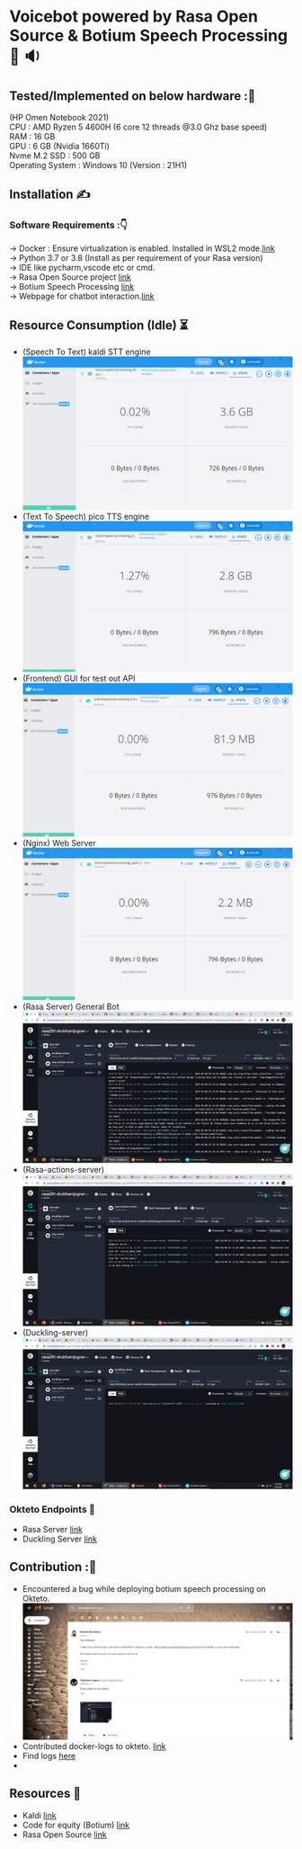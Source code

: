 # Voicebot powered by Rasa Open Source & Botium Speech Processing :robot:  :sound:

## Tested/Implemented on below hardware ::abacus:

(HP Omen Notebook 2021)  
CPU : AMD Ryzen 5 4600H (6 core 12 threads @3.0 Ghz base speed)  
RAM : 16 GB  
GPU : 6 GB (Nvidia 1660Ti)  
Nvme M.2 SSD : 500 GB  
Operating System : Windows 10 (Version : 21H1)  

## Installation :writing_hand:  
### Software Requirements ::point_down:
-> Docker : Ensure virtualization is enabled. Installed in WSL2 mode.[link](https://docs.docker.com/engine/install/)  
-> Python 3.7 or 3.8 (Install as per requirement of your Rasa version)  
-> IDE like pycharm,vscode etc or cmd.  
-> Rasa Open Source project [link](https://github.com/Shubhamjugran/rasa_gen)  
-> Botium Speech Processing [link](https://github.com/Shubhamjugran/botium-speech-processing)  
-> Webpage for chatbot interaction.[link](https://awaaz.azurewebsites.net/home/demo)

## Resource Consumption (Idle) :hourglass_flowing_sand:  

- (Speech To Text) kaldi STT engine  ![This is an image](/screenshots/kaldi.png)
- (Text To Speech) pico TTS engine   ![This is an image](/screenshots/tts.png)
- (Frontend) GUI for test out API    ![This is an image](/screenshots/frntend.png)
- (Nginx) Web Server                 ![This is an image](/screenshots/nginx.png)
- (Rasa Server) General Bot          ![This is an image](/screenshots/rasa.png)
- (Rasa-actions-server)              ![This is an image](/screenshots/actions.png)
- (Duckling-server)                  ![This is an image](/screenshots/duckling.png)

### Okteto Endpoints :link:

- Rasa Server [link](https://rasa-server-rasa281-shubhamjugran.cloud.okteto.net)
- Duckling Server [link](https://duckling-server-rasa281-shubhamjugran.cloud.okteto.net)

## Contribution ::medal_sports:
- Encountered a bug while deploying botium speech processing on Okteto.  ![This is an image](/screenshots/mail.png)
- Contributed docker-logs to okteto. [link](https://github.com/okteto/okteto/issues/2119)
- Find logs [here](https://github.com/Shubhamjugran/voice/tree/main/logs)  
- 

## Resources :milky_way:
- Kaldi [link](https://github.com/kaldi-asr/kaldi)
- Code for equity (Botium) [link](https://github.com/codeforequity-at/botium-speech-processing)
- Rasa Open Source [link](https://rasa.com/open-source/)
